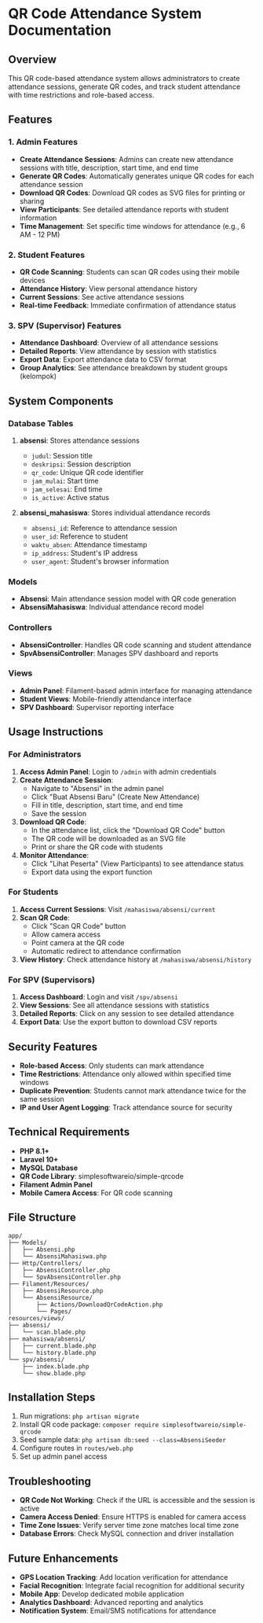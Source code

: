 # QR Code Attendance System Documentation

## Overview
This QR code-based attendance system allows administrators to create attendance sessions, generate QR codes, and track student attendance with time restrictions and role-based access.

## Features

### 1. Admin Features
- **Create Attendance Sessions**: Admins can create new attendance sessions with title, description, start time, and end time
- **Generate QR Codes**: Automatically generates unique QR codes for each attendance session
- **Download QR Codes**: Download QR codes as SVG files for printing or sharing
- **View Participants**: See detailed attendance reports with student information
- **Time Management**: Set specific time windows for attendance (e.g., 6 AM - 12 PM)

### 2. Student Features
- **QR Code Scanning**: Students can scan QR codes using their mobile devices
- **Attendance History**: View personal attendance history
- **Current Sessions**: See active attendance sessions
- **Real-time Feedback**: Immediate confirmation of attendance status

### 3. SPV (Supervisor) Features
- **Attendance Dashboard**: Overview of all attendance sessions
- **Detailed Reports**: View attendance by session with statistics
- **Export Data**: Export attendance data to CSV format
- **Group Analytics**: See attendance breakdown by student groups (kelompok)

## System Components

### Database Tables
1. **absensi**: Stores attendance sessions
   - `judul`: Session title
   - `deskripsi`: Session description
   - `qr_code`: Unique QR code identifier
   - `jam_mulai`: Start time
   - `jam_selesai`: End time
   - `is_active`: Active status

2. **absensi_mahasiswa**: Stores individual attendance records
   - `absensi_id`: Reference to attendance session
   - `user_id`: Reference to student
   - `waktu_absen`: Attendance timestamp
   - `ip_address`: Student's IP address
   - `user_agent`: Student's browser information

### Models
- **Absensi**: Main attendance session model with QR code generation
- **AbsensiMahasiswa**: Individual attendance record model

### Controllers
- **AbsensiController**: Handles QR code scanning and student attendance
- **SpvAbsensiController**: Manages SPV dashboard and reports

### Views
- **Admin Panel**: Filament-based admin interface for managing attendance
- **Student Views**: Mobile-friendly attendance interface
- **SPV Dashboard**: Supervisor reporting interface

## Usage Instructions

### For Administrators
1. **Access Admin Panel**: Login to `/admin` with admin credentials
2. **Create Attendance Session**:
   - Navigate to "Absensi" in the admin panel
   - Click "Buat Absensi Baru" (Create New Attendance)
   - Fill in title, description, start time, and end time
   - Save the session
3. **Download QR Code**:
   - In the attendance list, click the "Download QR Code" button
   - The QR code will be downloaded as an SVG file
   - Print or share the QR code with students
4. **Monitor Attendance**:
   - Click "Lihat Peserta" (View Participants) to see attendance status
   - Export data using the export function

### For Students
1. **Access Current Sessions**: Visit `/mahasiswa/absensi/current`
2. **Scan QR Code**:
   - Click "Scan QR Code" button
   - Allow camera access
   - Point camera at the QR code
   - Automatic redirect to attendance confirmation
3. **View History**: Check attendance history at `/mahasiswa/absensi/history`

### For SPV (Supervisors)
1. **Access Dashboard**: Login and visit `/spv/absensi`
2. **View Sessions**: See all attendance sessions with statistics
3. **Detailed Reports**: Click on any session to see detailed attendance
4. **Export Data**: Use the export button to download CSV reports

## Security Features
- **Role-based Access**: Only students can mark attendance
- **Time Restrictions**: Attendance only allowed within specified time windows
- **Duplicate Prevention**: Students cannot mark attendance twice for the same session
- **IP and User Agent Logging**: Track attendance source for security

## Technical Requirements
- **PHP 8.1+**
- **Laravel 10+**
- **MySQL Database**
- **QR Code Library**: simplesoftwareio/simple-qrcode
- **Filament Admin Panel**
- **Mobile Camera Access**: For QR code scanning

## File Structure
```
app/
├── Models/
│   ├── Absensi.php
│   └── AbsensiMahasiswa.php
├── Http/Controllers/
│   ├── AbsensiController.php
│   └── SpvAbsensiController.php
├── Filament/Resources/
│   ├── AbsensiResource.php
│   └── AbsensiResource/
│       ├── Actions/DownloadQrCodeAction.php
│       └── Pages/
resources/views/
├── absensi/
│   └── scan.blade.php
├── mahasiswa/absensi/
│   ├── current.blade.php
│   └── history.blade.php
└── spv/absensi/
    ├── index.blade.php
    └── show.blade.php
```

## Installation Steps
1. Run migrations: `php artisan migrate`
2. Install QR code package: `composer require simplesoftwareio/simple-qrcode`
3. Seed sample data: `php artisan db:seed --class=AbsensiSeeder`
4. Configure routes in `routes/web.php`
5. Set up admin panel access

## Troubleshooting
- **QR Code Not Working**: Check if the URL is accessible and the session is active
- **Camera Access Denied**: Ensure HTTPS is enabled for camera access
- **Time Zone Issues**: Verify server time zone matches local time zone
- **Database Errors**: Check MySQL connection and driver installation

## Future Enhancements
- **GPS Location Tracking**: Add location verification for attendance
- **Facial Recognition**: Integrate facial recognition for additional security
- **Mobile App**: Develop dedicated mobile application
- **Analytics Dashboard**: Advanced reporting and analytics
- **Notification System**: Email/SMS notifications for attendance